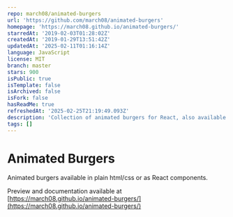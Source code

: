 ```yaml
---
repo: march08/animated-burgers
url: 'https://github.com/march08/animated-burgers'
homepage: 'https://march08.github.io/animated-burgers/'
starredAt: '2019-02-03T01:28:02Z'
createdAt: '2019-01-29T13:51:42Z'
updatedAt: '2025-02-11T01:16:14Z'
language: JavaScript
license: MIT
branch: master
stars: 900
isPublic: true
isTemplate: false
isArchived: false
isFork: false
hasReadMe: true
refreshedAt: '2025-02-25T21:19:49.093Z'
description: 'Collection of animated burgers for React, also available as HTML+CSS'
tags: []
---
```


# Animated Burgers

Animated burgers available in plain html/css or as React components.

Preview and documentation available at [https://march08.github.io/animated-burgers/](https://march08.github.io/animated-burgers/)
